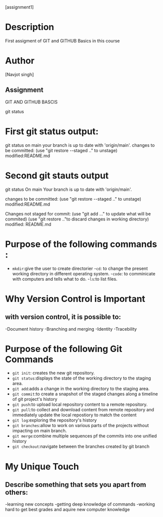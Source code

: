 [assignment1]
# Description
First assigment of GIT and GITHUB Basics in this course
# Author
[Navjot singh]
## Assignment
GIT AND GITHUB BASCIS 

git status
# First git status output:
git status 
on main 
your branch is up to date with 'origin/main'.
changes to be committed: (use "git restore --staged .." to unstage) modified:README.md

# Second git stauts output
git status 
On main 
Your branch is up to date with 'origin/main'.

changes to be committed: (use "git restore --staged .." to unstage) modified:README.md

Changes not staged for commit: (use "git add ..." to update what will be commited) (use "git restore .."to discard changes in working directory) modified: README.md

# Purpose of the following commands :
- `mkdir`:give the user to create directorier
-`cd`: to change the present working directory in different operating system.
-`code`: to comminicate with computers and tells what to do.
-`ls`:to list files.

# Why Version Control is Important 
## with version control, it is possible to:
-Document history
-Branching and merging 
-Identity
-Tracebility
# Purpose of the following Git Commands
- `git init`: creates the new git repository.
- `git status`:displays the state of the working directory to the staging area.
- `git add`:adds a change in the working directory to the staging area.
- `git commit`:to create a snapshot of the staged changes along a timeline of git project's history
- `git push`:to upload local repository content to a remote repository.
- `git pull`:to collect and download content from remote repository and immediately update the local repostiory to match the content 
- `git log`:exploring the repository's history
- `git branches`:allow to work on various parts of the projects without impacting on main branch.
- `git merge`:combine multiple sequences pf the commits into one unified history
- `git checkout`:navigate between the branches created by git branch
# My Unique Touch 
## Describe something that sets you apart from others:
-learning new concepts 
-getting deep knowledge of commands 
-working hard to get best grades and aquire new computer knowledge
